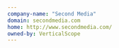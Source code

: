 ```yaml
---
company-name: "Second Media"
domain: secondmedia.com
home: http://www.secondmedia.com/
owned-by: VerticalScope
---
```




